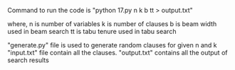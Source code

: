 Command to run the code is "python 17.py n k b tt > output.txt"

where,
n is number of variables
k is number of clauses
b is beam width used in beam search
tt is tabu tenure used in tabu search
 
"generate.py" file is used to generate random clauses for given n and k
"input.txt" file contain all the clauses.
"output.txt" contains all the output of search results
